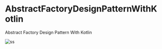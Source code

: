 # AbstractFactoryDesignPatternWithKotlin
Abstract Factory Design Pattern With Kotlin

![ss](https://github.com/harunkor/AbstractFactoryDesignPatternWithKotlin/blob/master/app/device-2022-01-01-234127.gif?raw=true)
